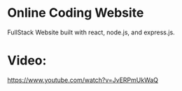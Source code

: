 # Online Coding Website

FullStack Website built with react, node.js, and express.js.

# Video:

https://www.youtube.com/watch?v=JvERPmUkWaQ

